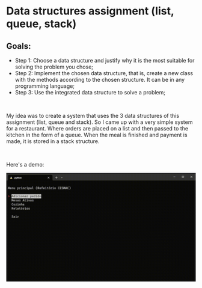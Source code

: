 # Data structures assignment (list, queue, stack)

## Goals:

- Step 1: Choose a data structure and justify why it is the most suitable for solving the problem you chose;
- Step 2: Implement the chosen data structure, that is, create a new class with the methods according to the chosen structure. It can be in any programming language;
- Step 3: Use the integrated data structure to solve a problem;

<br>

My idea was to create a system that uses the 3 data structures of this assignment (list, queue and stack). So I came up with a very simple system for a restaurant. Where orders are placed on a list and then passed to the kitchen in the form of a queue. When the meal is finished and payment is made, it is stored in a stack structure.

<br>

Here's a demo:

!["Application flow"](src/assets/app_flow.gif "Application flow")
